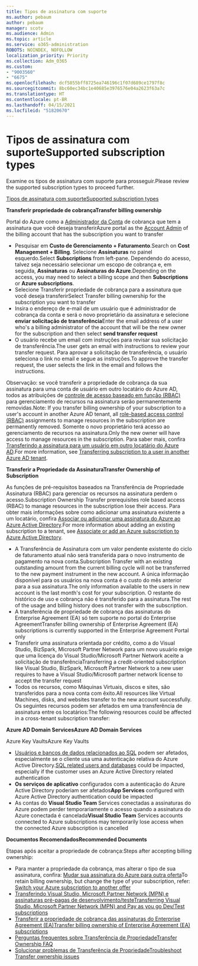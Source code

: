 ```yaml
---
title: Tipos de assinatura com suporte
ms.author: pebaum
author: pebaum
manager: scotv
ms.audience: Admin
ms.topic: article
ms.service: o365-administration
ROBOTS: NOINDEX, NOFOLLOW
localization_priority: Priority
ms.collection: Adm_O365
ms.custom:
- "9003560"
- "6675"
ms.openlocfilehash: dcf5855bff8725ea746196c1f07d689ce1797f8c
ms.sourcegitcommit: 8bc60ec34bc1e40685e3976576e04a2623f63a7c
ms.translationtype: HT
ms.contentlocale: pt-BR
ms.lasthandoff: 04/15/2021
ms.locfileid: "51820670"
---
```

# <a name="supported-subscription-types"></a><span data-ttu-id="87e16-102">Tipos de assinatura com suporte</span><span class="sxs-lookup"><span data-stu-id="87e16-102">Supported subscription types</span></span>

<span data-ttu-id="87e16-103">Examine os tipos de assinatura com suporte para prosseguir.</span><span class="sxs-lookup"><span data-stu-id="87e16-103">Please review the supported subscription types to proceed further.</span></span>

[<span data-ttu-id="87e16-104">Tipos de assinatura com suporte</span><span class="sxs-lookup"><span data-stu-id="87e16-104">Supported subscription types</span></span>](https://docs.microsoft.com/azure/billing/billing-subscription-transfer?WT.mc_id=Portal-Microsoft_Azure_Support#supported-subscription-types)

<span data-ttu-id="87e16-105">**Transferir propriedade de cobrança**</span><span class="sxs-lookup"><span data-stu-id="87e16-105">**Transfer billing ownership**</span></span>

<span data-ttu-id="87e16-106">Portal do Azure como a [Administrador da Conta](https://ms.portal.azure.com/) de cobrança que tem a assinatura que você deseja transferir</span><span class="sxs-lookup"><span data-stu-id="87e16-106">Azure portal as the [Account Admin](https://ms.portal.azure.com/) of the billing account that has the subscription you want to transfer</span></span>

- <span data-ttu-id="87e16-107">Pesquisar em **Custo de Gerenciamento + Faturamento**.</span><span class="sxs-lookup"><span data-stu-id="87e16-107">Search on **Cost Management + Billing**.</span></span> <span data-ttu-id="87e16-108">Selecione **Assinaturas** no painel esquerdo.</span><span class="sxs-lookup"><span data-stu-id="87e16-108">Select **Subscriptions** from left-pane.</span></span> <span data-ttu-id="87e16-109">Dependendo do acesso, talvez seja necessário selecionar um escopo de cobrança e, em seguida, **Assinaturas** ou **Assinaturas do Azure**.</span><span class="sxs-lookup"><span data-stu-id="87e16-109">Depending on the access, you may need to select a billing scope and then **Subscriptions** or **Azure subscriptions**.</span></span>
- <span data-ttu-id="87e16-110">Selecione Transferir propriedade de cobrança para a assinatura que você deseja transferir</span><span class="sxs-lookup"><span data-stu-id="87e16-110">Select Transfer billing ownership for the subscription you want to transfer</span></span>
- <span data-ttu-id="87e16-111">Insira o endereço de e-mail de um usuário que é administrador de cobrança da conta e será o novo proprietário da assinatura e selecione **enviar solicitação de transferência**</span><span class="sxs-lookup"><span data-stu-id="87e16-111">Enter the email address of a user who's a billing administrator of the account that will be the new owner for the subscription and then select **send transfer request**</span></span>
- <span data-ttu-id="87e16-112">O usuário recebe um email com instruções para revisar sua solicitação de transferência.</span><span class="sxs-lookup"><span data-stu-id="87e16-112">The user gets an email with instructions to review your transfer request.</span></span> <span data-ttu-id="87e16-113">Para aprovar a solicitação de transferência, o usuário seleciona o link no email e segue as instruções.</span><span class="sxs-lookup"><span data-stu-id="87e16-113">To approve the transfer request, the user selects the link in the email and follows the instructions.</span></span>

<span data-ttu-id="87e16-114">Observação: se você transferir a propriedade de cobrança da sua assinatura para uma conta de usuário em outro locatário do Azure AD, todos as atribuições de [controle de acesso baseado em função (RBAC)](https://docs.microsoft.com/azure/role-based-access-control/overview?WT.mc_id=Portal-Microsoft_Azure_Support) para gerenciamento de recursos na assinatura serão permanentemente removidas.</span><span class="sxs-lookup"><span data-stu-id="87e16-114">Note: If you transfer billing ownership of your subscription to a user's account in another Azure AD tenant, all [role-based access control (RBAC)](https://docs.microsoft.com/azure/role-based-access-control/overview?WT.mc_id=Portal-Microsoft_Azure_Support) assignments to manage resources in the subscription are permanently removed.</span></span> <span data-ttu-id="87e16-115">Somente o novo proprietário terá acesso ao gerenciamento de recursos na assinatura.</span><span class="sxs-lookup"><span data-stu-id="87e16-115">Only the new owner will have access to manage resources in the subscription.</span></span> <span data-ttu-id="87e16-116">Para saber mais, confira [Transferindo a assinatura para um usuário em outro locatário do Azure AD](https://docs.microsoft.com/azure/active-directory/managed-identities-azure-resources/known-issues?WT.mc_id=Portal-Microsoft_Azure_Support).</span><span class="sxs-lookup"><span data-stu-id="87e16-116">For more information, see [Transferring subscription to a user in another Azure AD tenant](https://docs.microsoft.com/azure/active-directory/managed-identities-azure-resources/known-issues?WT.mc_id=Portal-Microsoft_Azure_Support).</span></span>

<span data-ttu-id="87e16-117">**Transferir a Propriedade da Assinatura**</span><span class="sxs-lookup"><span data-stu-id="87e16-117">**Transfer Ownership of Subscription**</span></span>

<span data-ttu-id="87e16-118">As funções de pré-requisitos baseados na Transferência de Propriedade Assinatura (RBAC) para gerenciar os recursos na assinatura perdem o acesso.</span><span class="sxs-lookup"><span data-stu-id="87e16-118">Subscription Ownership Transfer prerequisites role based access (RBAC) to manage resources in the subscription lose their access.</span></span> <span data-ttu-id="87e16-119">Para obter mais informações sobre como adicionar uma assinatura existente a um locatário, confira [Associar ou adicionar uma assinatura do Azure ao Azure Active Directory](https://docs.microsoft.com/azure/active-directory/fundamentals/active-directory-how-subscriptions-associated-directory?WT.mc_id=Portal-Microsoft_Azure_Support).</span><span class="sxs-lookup"><span data-stu-id="87e16-119">For more information about adding an existing subscription to a tenant, see [Associate or add an Azure subscription to Azure Active Directory](https://docs.microsoft.com/azure/active-directory/fundamentals/active-directory-how-subscriptions-associated-directory?WT.mc_id=Portal-Microsoft_Azure_Support).</span></span>

- <span data-ttu-id="87e16-120">A Transferência de Assinatura com um valor pendente existente do ciclo de faturamento atual não será transferida para o novo instrumento de pagamento na nova conta.</span><span class="sxs-lookup"><span data-stu-id="87e16-120">Subscription Transfer with an existing outstanding amount from the current billing cycle will not be transferred to the new payment instrument in the new account.</span></span> <span data-ttu-id="87e16-121">A única informação disponível para os usuários na nova conta é o custo do mês anterior para a sua assinatura.</span><span class="sxs-lookup"><span data-stu-id="87e16-121">The only information available to the users in new account is the last month's cost for your subscription.</span></span> <span data-ttu-id="87e16-122">O restante do histórico de uso e cobrança não é transferido para a assinatura.</span><span class="sxs-lookup"><span data-stu-id="87e16-122">The rest of the usage and billing history does not transfer with the subscription.</span></span>
- <span data-ttu-id="87e16-123">A transferência de propriedade de cobrança das assinaturas do Enterprise Agreement (EA) só tem suporte no portal do Enterprise Agreement</span><span class="sxs-lookup"><span data-stu-id="87e16-123">Transfer billing ownership of Enterprise Agreement (EA) subscriptions is currently supported in the Enterprise Agreement Portal only</span></span>
- <span data-ttu-id="87e16-124">Transferir uma assinatura orientada por crédito, como a do Visual Studio, BizSpark, Microsoft Partner Network para um novo usuário exige que uma licença do Visual Studio/Microsoft Partner Network aceite a solicitação de transferência</span><span class="sxs-lookup"><span data-stu-id="87e16-124">Transferring a credit-oriented subscription like Visual Studio, BizSpark, Microsoft Partner Network to a new user requires to have a Visual Studio/Microsoft partner network license to accept the transfer request</span></span>
- <span data-ttu-id="87e16-125">Todos os recursos, como Máquinas Virtuais, discos e sites, são transferidos para a nova conta com êxito.</span><span class="sxs-lookup"><span data-stu-id="87e16-125">All resources like Virtual Machines, disks, and websites transfer to the new account successfully.</span></span> <span data-ttu-id="87e16-126">Os seguintes recursos podem ser afetados em uma transferência de assinatura entre os locatários:</span><span class="sxs-lookup"><span data-stu-id="87e16-126">The following resources could be affected in a cross-tenant subscription transfer:</span></span>

<span data-ttu-id="87e16-127">**Azure AD Domain Services**</span><span class="sxs-lookup"><span data-stu-id="87e16-127">**Azure AD Domain Services**</span></span>

<span data-ttu-id="87e16-128">Azure Key Vaults</span><span class="sxs-lookup"><span data-stu-id="87e16-128">Azure Key Vaults</span></span>

- <span data-ttu-id="87e16-129">[Usuários e bancos de dados relacionados ao SQL](https://docs.microsoft.com/azure/sql-database/sql-database-aad-authentication-configure?WT.mc_id=Portal-Microsoft_Azure_Support) podem ser afetados, especialmente se o cliente usa uma autenticação relativa do Azure Active Directory.</span><span class="sxs-lookup"><span data-stu-id="87e16-129">[SQL related users and databases](https://docs.microsoft.com/azure/sql-database/sql-database-aad-authentication-configure?WT.mc_id=Portal-Microsoft_Azure_Support) could be impacted, especially if the customer uses an Azure Active Directory related authentication</span></span>
- <span data-ttu-id="87e16-130">**Os serviços de aplicativo** configurados com a autenticação do Azure Active Directory poderiam ser afetados</span><span class="sxs-lookup"><span data-stu-id="87e16-130">**App Services** configured with Azure Active Directory authentication could be impacted</span></span>
- <span data-ttu-id="87e16-131">As contas do **Visual Studio Team** Services conectadas a assinaturas do Azure podem perder temporariamente o acesso quando a assinatura do Azure conectada é cancelada</span><span class="sxs-lookup"><span data-stu-id="87e16-131">**Visual Studio Team** Services accounts connected to Azure subscriptions may temporarily lose access when the connected Azure subscription is cancelled</span></span>

<span data-ttu-id="87e16-132">**Documentos Recomendados**</span><span class="sxs-lookup"><span data-stu-id="87e16-132">**Recommended Documents**</span></span>

<span data-ttu-id="87e16-133">Etapas após aceitar a propriedade de cobrança:</span><span class="sxs-lookup"><span data-stu-id="87e16-133">Steps after accepting billing ownership:</span></span>

- <span data-ttu-id="87e16-134">Para manter a propriedade da cobrança, mas alterar o tipo de sua assinatura, confira: [Mudar sua assinatura do Azure para outra oferta](https://docs.microsoft.com/azure/billing/billing-how-to-switch-azure-offer?WT.mc_id=Portal-Microsoft_Azure_Support)</span><span class="sxs-lookup"><span data-stu-id="87e16-134">To retain billing ownership, but change the type of your subscription, refer: [Switch your Azure subscription to another offer](https://docs.microsoft.com/azure/billing/billing-how-to-switch-azure-offer?WT.mc_id=Portal-Microsoft_Azure_Support)</span></span>
- [<span data-ttu-id="87e16-135">Transferindo Visual Studio, Microsoft Partner Network (MPN) e assinaturas pré-pagas de desenvolvimento/teste</span><span class="sxs-lookup"><span data-stu-id="87e16-135">Transferring Visual Studio, Microsoft Partner Network (MPN) and Pay as you go Dev/Test subscriptions</span></span>](https://docs.microsoft.com/azure/billing/billing-subscription-transfer?WT.mc_id=Portal-Microsoft_Azure_Support#transferring-visual-studio-microsoft-partner-network-mpn-and-pay-as-you-go-devtest-subscriptions)
- [<span data-ttu-id="87e16-136">Transferir a propriedade de cobrança das assinaturas do Enterprise Agreement (EA)</span><span class="sxs-lookup"><span data-stu-id="87e16-136">Transfer billing ownership of Enterprise Agreement (EA) subscriptions</span></span>](https://docs.microsoft.com/azure/billing/billing-subscription-transfer?WT.mc_id=Portal-Microsoft_Azure_Support#transfer-billing-ownership-of-enterprise-agreement-ea-subscriptions)
- [<span data-ttu-id="87e16-137">Perguntas frequentes sobre Transferência de Propriedade</span><span class="sxs-lookup"><span data-stu-id="87e16-137">Transfer Ownership FAQ</span></span>](https://docs.microsoft.com/azure/billing/billing-subscription-transfer?WT.mc_id=Portal-Microsoft_Azure_Support#frequently-asked-questions-faq-for-senders)
- [<span data-ttu-id="87e16-138">Solucionar problemas de Transferência de Propriedade</span><span class="sxs-lookup"><span data-stu-id="87e16-138">Troubleshoot Transfer ownership issues</span></span>](https://docs.microsoft.com/azure/billing/billing-subscription-transfer?WT.mc_id=Portal-Microsoft_Azure_Support#troubleshooting)